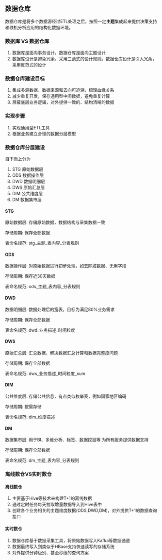 ## 数据仓库

数据仓库是将多个数据源经过ETL处理之后，按照一定**主题**集成起来提供决策支持和联机分析应用的结构化数据环境。

### 数据库 VS 数据仓库

1. 数据库是面向事务设计，数据仓库是面向主题设计
2. 数据库设计是避免冗余，采用三范式的设计规则。数据仓库设计是引入冗余，采用反范式的设计

### 数据仓库建设目标

1. 集成多源数据，数据来源和去向可追溯，梳理血缘关系
2. 减少重复开发，保存通用型中间数据，避免重复计算
3. 屏蔽底层业务逻辑，对外提供一致的、结构清晰的数据

### 实现步骤

1. 实现通用型ETL工具
2. 根据业务建立合理的数据分层模型

### 数据仓库分层建设
自下而上分为

1. STG 原始数据层
2. ODS 数据操作层 
3. DWD 数据明细层
4. DWS 原始汇总层
5. DIM 公共维度层
6. DM 数据集市层

#### STG
原始数据层: 存储原始数据，数据结构与采集数据一致

存储周期: 保存全部数据

表命名规范: stg_主题_表内容_分表规则

#### ODS
数据操作层: 对原始数据进行初步处理，如去除脏数据、无用字段

存储周期: 保存近30天数据

表命名规范: ods_主题_表内容_分表规则

#### DWD
数据明细层: 数据处理后的宽表，目标为满足80%业务需求

存储周期: 保存全部数据

表命名规范: dwd_业务描述_时间粒度

#### DWS
原始汇总层: 汇总数据，解决数据汇总计算和数据完整度问题

存储周期: 保存全部数据

表命名规范: dws_业务描述_时间粒度_sum

#### DIM

公共维度层: 存储公共信息，有点类似枚举表，例如国家地区编码

存储周期: 按需存储

表命名规范: dim_维度描述

#### DM

数据集市层: 用于BI、多维分析、标签、数据挖掘等 为所有服务提供数据支持

存储周期: 保存全部数据

表命名规范: dm_主题_表内容_分表规则

### 离线数仓VS实时数仓

#### 离线数仓
1. 主要基于Hive等技术来构建T+1的离线数据
2. 通过定时任务每天拉取增量数据导入到Hive表中
3. 创建各个业务相关的主题维度数据(ODS,DWD,DM)，对外提供T+1的数据查询接口

#### 实时数仓
1. 数据仓库基于数据采集工具，将原始数据写入Kafka等数据通道
2. 数据最终写入到类似于HBase支持快速读写的存储系统
3. 对外提供分钟级别、甚至秒级的查询方案

